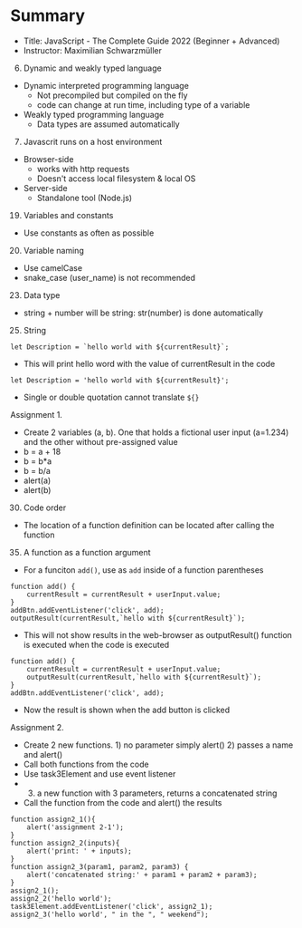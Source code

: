 # Summary
- Title: JavaScript - The Complete Guide 2022 (Beginner + Advanced)
- Instructor: Maximilian Schwarzmüller

6. Dynamic and weakly typed language
- Dynamic interpreted programming language
    - Not precompiled but compiled on the fly
    - code can change at run time, including type of a variable
- Weakly typed programming language
    - Data types are assumed automatically

7. Javascrit runs on a host environment
- Browser-side
    - works with http requests
    - Doesn't access local filesystem & local OS
- Server-side
    - Standalone tool (Node.js)

19. Variables and constants
- Use constants as often as possible

20. Variable naming
- Use camelCase
- snake_case (user_name) is not recommended

23. Data type
- string + number will be string: str(number) is done automatically

25. String
```
let Description = `hello world with ${currentResult}`;
```
- This will print hello word with the value of currentResult in the code
```
let Description = 'hello world with ${currentResult}';
```
- Single or double quotation cannot translate `${}`

Assignment 1.
- Create 2 variables (a, b). One that holds a fictional user input (a=1.234) and the other without pre-assigned value
- b = a + 18
- b = b*a
- b = b/a
- alert(a)
- alert(b)

30. Code order
- The location of a function definition can be located after calling the function

35. A function as a function argument
- For a funciton `add()`, use as `add` inside of a function parentheses
```
function add() {
    currentResult = currentResult + userInput.value;
}
addBtn.addEventListener('click', add);
outputResult(currentResult,`hello with ${currentResult}`);
```
- This will not show results in the web-browser as outputResult() function is executed when the code is executed
```
function add() {
    currentResult = currentResult + userInput.value;
    outputResult(currentResult,`hello with ${currentResult}`);
}
addBtn.addEventListener('click', add);
```
- Now the result is shown when the add button is clicked

Assignment 2.
- Create 2 new functions. 1) no parameter simply alert() 2) passes a name and alert()
- Call both functions from the code
- Use task3Element and use event listener
- 3) a new function with 3 parameters, returns a concatenated string
- Call the function from the code and alert() the results
```
function assign2_1(){
    alert('assignment 2-1');
}
function assign2_2(inputs){
    alert('print: ' + inputs);
}
function assign2_3(param1, param2, param3) {
    alert('concatenated string:' + param1 + param2 + param3);
}
assign2_1();
assign2_2('hello world');
task3Element.addEventListener('click', assign2_1);
assign2_3('hello world', " in the ", " weekend");
```

